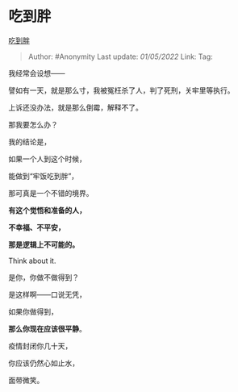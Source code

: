 # 吃到胖
[吃到胖](https://zhuanlan.zhihu.com/p/503453744)

> Author: #Anonymity 
> Last update: *01/05/2022* 
> Link:
> Tag: 

我经常会设想——

譬如有一天，就是那么寸，我被冤枉杀了人，判了死刑，关牢里等执行。

上诉还没办法，就是那么倒霉，解释不了。

那我要怎么办？

  

我的结论是，

如果一个人到这个时候，

能做到“牢饭吃到胖”，

那可真是一个不错的境界。

  

**有这个觉悟和准备的人，**

**不幸福、不平安，**

**那是逻辑上不可能的。**

  

Think about it.

  

是你，你做不做得到？

  

是这样啊——口说无凭，

如果你做得到，

**那么你现在应该很平静**。

  

疫情封闭你几十天，

你应该仍然心如止水，

面带微笑。

  
